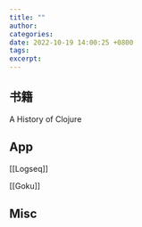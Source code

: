 ```yaml
---
title: ""
author: 
categories: 
date: 2022-10-19 14:00:25 +0800
tags: 
excerpt: 
---
```





## 书籍

A History of Clojure

## App

[[Logseq]]

[[Goku]]

## Misc



